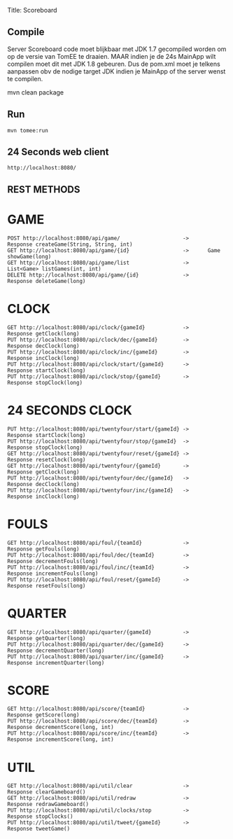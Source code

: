 Title: Scoreboard

## Compile

Server Scoreboard code moet blijkbaar met JDK 1.7 gecompiled worden om op de versie van TomEE te draaien.
MAAR indien je de 24s MainApp wilt compilen moet dit met JDK 1.8 gebeuren.
Dus de pom.xml moet je telkens aanpassen obv de nodige target JDK indien je MainApp of the server wenst te compilen.

mvn clean package

## Run

    mvn tomee:run

## 24 Seconds web client

    http://localhost:8080/

## REST METHODS

# GAME

    POST http://localhost:8080/api/game/                    ->      Response createGame(String, String, int)
    GET http://localhost:8080/api/game/{id}                 ->      Game showGame(long)
    GET http://localhost:8080/api/game/list                 ->      List<Game> listGames(int, int)
    DELETE http://localhost:8080/api/game/{id}              ->      Response deleteGame(long)

# CLOCK
    
    GET http://localhost:8080/api/clock/{gameId}            ->      Response getClock(long)
    PUT http://localhost:8080/api/clock/dec/{gameId}        ->      Response decClock(long)
    PUT http://localhost:8080/api/clock/inc/{gameId}        ->      Response incClock(long)
    PUT http://localhost:8080/api/clock/start/{gameId}      ->      Response startClock(long)
    PUT http://localhost:8080/api/clock/stop/{gameId}       ->      Response stopClock(long)

# 24 SECONDS CLOCK
    
    PUT http://localhost:8080/api/twentyfour/start/{gameId} ->      Response startClock(long)
    PUT http://localhost:8080/api/twentyfour/stop/{gameId}  ->      Response stopClock(long)
    GET http://localhost:8080/api/twentyfour/reset/{gameId} ->      Response resetClock(long)
    GET http://localhost:8080/api/twentyfour/{gameId}       ->      Response getClock(long)
    PUT http://localhost:8080/api/twentyfour/dec/{gameId}   ->      Response decClock(long)
    PUT http://localhost:8080/api/twentyfour/inc/{gameId}   ->      Response incClock(long)

# FOULS

    GET http://localhost:8080/api/foul/{teamId}             ->      Response getFouls(long)
    PUT http://localhost:8080/api/foul/dec/{teamId}         ->      Response decrementFouls(long)
    PUT http://localhost:8080/api/foul/inc/{teamId}         ->      Response incrementFouls(long)
    PUT http://localhost:8080/api/foul/reset/{gameId}       ->      Response resetFouls(long)

# QUARTER

    GET http://localhost:8080/api/quarter/{gameId}          ->      Response getQuarter(long)
    PUT http://localhost:8080/api/quarter/dec/{gameId}      ->      Response decrementQuarter(long)
    PUT http://localhost:8080/api/quarter/inc/{gameId}      ->      Response incrementQuarter(long)

# SCORE

    GET http://localhost:8080/api/score/{teamId}            ->      Response getScore(long)
    PUT http://localhost:8080/api/score/dec/{teamId}        ->      Response decrementScore(long, int)
    PUT http://localhost:8080/api/score/inc/{teamId}        ->      Response incrementScore(long, int)

# UTIL

    GET http://localhost:8080/api/util/clear                ->      Response clearGameboard()
    GET http://localhost:8080/api/util/redraw               ->      Response redrawGameboard()
    PUT http://localhost:8080/api/util/clocks/stop          ->      Response stopClocks()
    PUT http://localhost:8080/api/util/tweet/{gameId}       ->      Response tweetGame()
